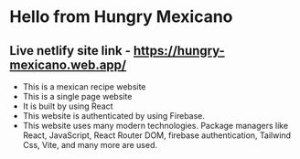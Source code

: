 # Hello from Hungry Mexicano 
## Live netlify site link - https://hungry-mexicano.web.app/

* This is a mexican recipe website
* This is a single page website
* It is built by using React  
* This website is authenticated by using Firebase.
* This website uses many modern technologies. Package managers like React, JavaScript, React Router DOM, firebase authentication, Tailwind Css, Vite, and many more are used.